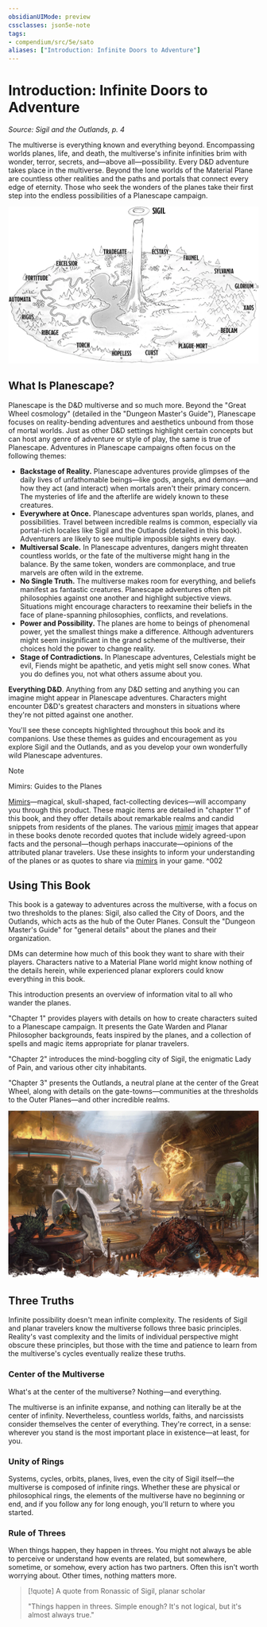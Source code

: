 ```yaml
---
obsidianUIMode: preview
cssclasses: json5e-note
tags:
- compendium/src/5e/sato
aliases: ["Introduction: Infinite Doors to Adventure"]
---
```

# Introduction: Infinite Doors to Adventure
*Source: Sigil and the Outlands, p. 4* 

The multiverse is everything known and everything beyond. Encompassing worlds planes, life, and death, the multiverse's infinite infinities brim with wonder, terror, secrets, and—above all—possibility. Every D&D adventure takes place in the multiverse. Beyond the lone worlds of the Material Plane are countless other realities and the paths and portals that connect every edge of eternity. Those who seek the wonders of the planes take their first step into the endless possibilities of a Planescape campaign.

![Sigil and the Outlands with Gate-Towns](https://raw.githubusercontent.com/5etools-mirror-3/5etools-img/main/book/SatO/000-00-001.planescape-setting.webp#center)

## What Is Planescape?

Planescape is the D&D multiverse and so much more. Beyond the "Great Wheel cosmology" (detailed in the "Dungeon Master's Guide"), Planescape focuses on reality-bending adventures and aesthetics unbound from those of mortal worlds. Just as other D&D settings highlight certain concepts but can host any genre of adventure or style of play, the same is true of Planescape. Adventures in Planescape campaigns often focus on the following themes:

- **Backstage of Reality.** Planescape adventures provide glimpses of the daily lives of unfathomable beings—like gods, angels, and demons—and how they act (and interact) when mortals aren't their primary concern. The mysteries of life and the afterlife are widely known to these creatures.  
- **Everywhere at Once.** Planescape adventures span worlds, planes, and possibilities. Travel between incredible realms is common, especially via portal-rich locales like Sigil and the Outlands (detailed in this book). Adventurers are likely to see multiple impossible sights every day.  
- **Multiversal Scale.** In Planescape adventures, dangers might threaten countless worlds, or the fate of the multiverse might hang in the balance. By the same token, wonders are commonplace, and true marvels are often wild in the extreme.  
- **No Single Truth.** The multiverse makes room for everything, and beliefs manifest as fantastic creatures. Planescape adventures often pit philosophies against one another and highlight subjective views. Situations might encourage characters to reexamine their beliefs in the face of plane-spanning philosophies, conflicts, and revelations.  
- **Power and Possibility.** The planes are home to beings of phenomenal power, yet the smallest things make a difference. Although adventurers might seem insignificant in the grand scheme of the multiverse, their choices hold the power to change reality.  
- **Stage of Contradictions.** In Planescape adventures, Celestials might be evil, Fiends might be apathetic, and yetis might sell snow cones. What you do defines you, not what others assume about you.  

**Everything D&D**. Anything from any D&D setting and anything you can imagine might appear in Planescape adventures. Characters might encounter D&D's greatest characters and monsters in situations where they're not pitted against one another.

You'll see these concepts highlighted throughout this book and its companions. Use these themes as guides and encouragement as you explore Sigil and the Outlands, and as you develop your own wonderfully wild Planescape adventures.

> [!note] 
> 
> Mimirs: Guides to the Planes
> 
> [Mimirs](Mechanics/items/mimir-sato.md)—magical, skull-shaped, fact-collecting devices—will accompany you through this product. These magic items are detailed in "chapter 1" of this book, and they offer details about remarkable realms and candid snippets from residents of the planes. The various [mimir](Mechanics/items/mimir-sato.md) images that appear in these books denote recorded quotes that include widely agreed-upon facts and the personal—though perhaps inaccurate—opinions of the attributed planar travelers. Use these insights to inform your understanding of the planes or as quotes to share via [mimirs](Mechanics/items/mimir-sato.md) in your game.
^002

## Using This Book

This book is a gateway to adventures across the multiverse, with a focus on two thresholds to the planes: Sigil, also called the City of Doors, and the Outlands, which acts as the hub of the Outer Planes. Consult the "Dungeon Master's Guide" for "general details" about the planes and their organization.

DMs can determine how much of this book they want to share with their players. Characters native to a Material Plane world might know nothing of the details herein, while experienced planar explorers could know everything in this book.

This introduction presents an overview of information vital to all who wander the planes.

"Chapter 1" provides players with details on how to create characters suited to a Planescape campaign. It presents the Gate Warden and Planar Philosopher backgrounds, feats inspired by the planes, and a collection of spells and magic items appropriate for planar travelers.

"Chapter 2" introduces the mind-boggling city of Sigil, the enigmatic Lady of Pain, and various other city inhabitants.

"Chapter 3" presents the Outlands, a neutral plane at the center of the Great Wheel, along with details on the gate-towns—communities at the thresholds to the Outer Planes—and other incredible realms.

![Angels, devils, and all ma...](https://raw.githubusercontent.com/5etools-mirror-3/5etools-img/main/book/SatO/001-00-002.planar-tavern.webp#center "Angels, devils, and all manner of planar creatures relax in the Smoldering Corpse Bar in Sigil")

## Three Truths

Infinite possibility doesn't mean infinite complexity. The residents of Sigil and planar travelers know the multiverse follows three basic principles. Reality's vast complexity and the limits of individual perspective might obscure these principles, but those with the time and patience to learn from the multiverse's cycles eventually realize these truths.

### Center of the Multiverse

What's at the center of the multiverse? Nothing—and everything.

The multiverse is an infinite expanse, and nothing can literally be at the center of infinity. Nevertheless, countless worlds, faiths, and narcissists consider themselves the center of everything. They're correct, in a sense: wherever you stand is the most important place in existence—at least, for you.

### Unity of Rings

Systems, cycles, orbits, planes, lives, even the city of Sigil itself—the multiverse is composed of infinite rings. Whether these are physical or philosophical rings, the elements of the multiverse have no beginning or end, and if you follow any for long enough, you'll return to where you started.

### Rule of Threes

When things happen, they happen in threes. You might not always be able to perceive or understand how events are related, but somewhere, sometime, or somehow, every action has two partners. Often this isn't worth worrying about. Other times, nothing matters more.

> [!quote] A quote from Ronassic of Sigil, planar scholar  
> 
> "Things happen in threes. Simple enough? It's not logical, but it's almost always true."